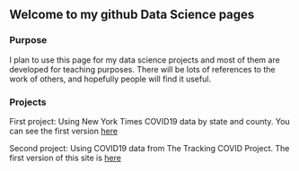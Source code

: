 ## Welcome to my github Data Science pages



### Purpose
I plan to use this page for my data science projects and most of them are developed for teaching purposes. There will be lots of references to the work of others, and hopefully people will find it useful.


### Projects
First project: Using New York Times COVID19 data by state and county. You can see the first version <a href="https://fdp2012.github.io/FernandoDePaolis.github.io/NYT.html" title="COVID19_NYT" target="_blank">here</a>

Second project: Using COVID19 data from The Tracking COVID Project. The first version of this site is <a href="https://fdp2012.github.io/FernandoDePaolis.github.io/ATL.html" title="COVID19_ATL" target="_blank">here</a>


